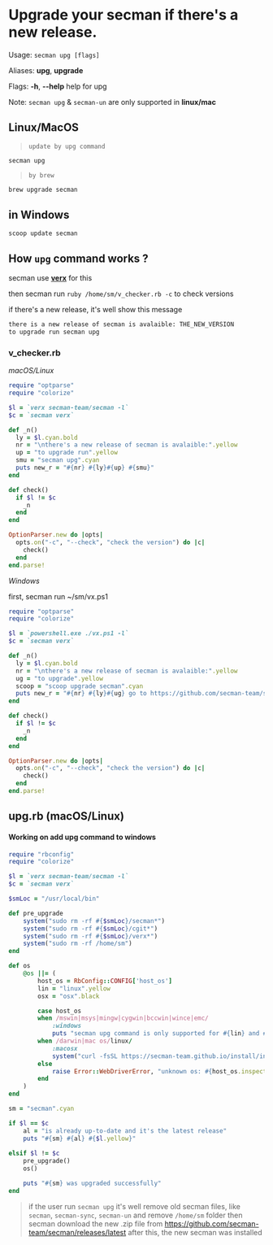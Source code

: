 # Upgrade your secman if there's a new release.

Usage:
  `secman upg [flags]`

Aliases:
  **upg**, **upgrade**

Flags:
  **-h**, **--help**   help for upg

Note: `secman upg` & `secman-un` are only supported in **linux/mac**

## Linux/MacOS

> `update by upg command`

```sh
secman upg
```

> `by brew`

```sh
brew upgrade secman
```

## in Windows

```pwsh
scoop update secman
```

## How `upg` command works ?

secman use [**verx**](https://github.com/abdfnx/verx) for this

then secman run `ruby /home/sm/v_checker.rb -c` to check versions

if there's a new release, it's well show this message

```bash
there is a new release of secman is avalaible: THE_NEW_VERSION
to upgrade run secman upg
```

### v_checker.rb

_macOS/Linux_

```ruby
require "optparse"
require "colorize"

$l = `verx secman-team/secman -l`
$c = `secman verx`

def _n()
  ly = $l.cyan.bold
  nr = "\nthere's a new release of secman is avalaible:".yellow
  up = "to upgrade run".yellow
  smu = "secman upg".cyan
  puts new_r = "#{nr} #{ly}#{up} #{smu}"
end

def check()
  if $l != $c
    _n
  end
end

OptionParser.new do |opts|
  opts.on("-c", "--check", "check the version") do |c|
    check()
  end
end.parse!
```

_Windows_

first, secman run ~/sm/vx.ps1

```ruby
require "optparse"
require "colorize"

$l = `powershell.exe ./vx.ps1 -l`
$c = `secman verx`

def _n()
  ly = $l.cyan.bold
  nr = "\nthere's a new release of secman is avalaible:".yellow
  ug = "to upgrade".yellow
  scoop = "scoop upgrade secman".cyan
  puts new_r = "#{nr} #{ly}#{ug} go to https://github.com/secman-team/secman/releases\nor if you install secman by scoop run #{scoop}"
end

def check()
  if $l != $c
    _n
  end
end

OptionParser.new do |opts|
  opts.on("-c", "--check", "check the version") do |c|
    check()
  end
end.parse!
```

## upg.rb (macOS/Linux)

#### Working on add upg command to windows

```ruby
require "rbconfig"
require "colorize"

$l = `verx secman-team/secman -l`
$c = `secman verx`

$smLoc = "/usr/local/bin"

def pre_upgrade
    system("sudo rm -rf #{$smLoc}/secman*")
    system("sudo rm -rf #{$smLoc}/cgit*")
    system("sudo rm -rf #{$smLoc}/verx*")
    system("sudo rm -rf /home/sm")
end

def os
    @os ||= (
        host_os = RbConfig::CONFIG['host_os']
        lin = "linux".yellow
        osx = "osx".black

        case host_os
        when /mswin|msys|mingw|cygwin|bccwin|wince|emc/
            :windows
            puts "secman upg command is only supported for #{lin} and #{osx}"
        when /darwin|mac os/linux/
            :macosx
            system("curl -fsSL https://secman-team.github.io/install/install.sh | bash")
        else
            raise Error::WebDriverError, "unknown os: #{host_os.inspect}"
        end
    )
end

sm = "secman".cyan

if $l == $c
    al = "is already up-to-date and it's the latest release"
    puts "#{sm} #{al} #{$l.yellow}"
    
elsif $l != $c
    pre_upgrade()
    os()

    puts "#{sm} was upgraded successfully"
end
```

> if the user run `secman upg`
> it's well remove old secman files, like `secman`, `secman-sync`, `secman-un` and remove `/home/sm` folder
> then secman download the new .zip file from https://github.com/secman-team/secman/releases/latest
> after this, the new secman was installed
